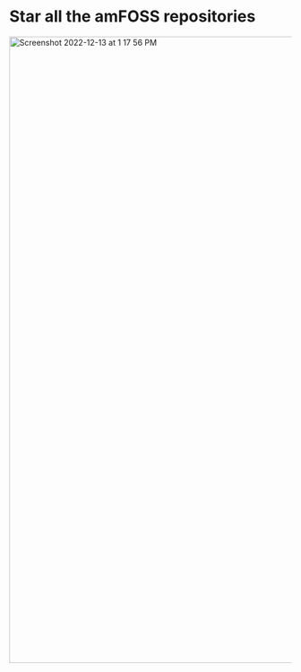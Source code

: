 

# Star all the amFOSS repositories

<img width="1117" alt="Screenshot 2022-12-13 at 1 17 56 PM" src="https://user-images.githubusercontent.com/116485331/207256707-b175f589-9cb5-4632-afaa-315a897e25e7.png">
